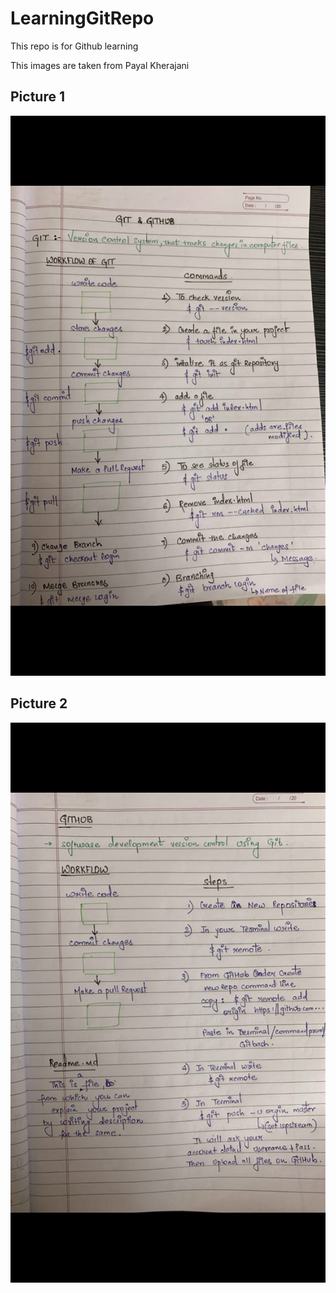 # LearningGitRepo
This repo is for Github learning

This images are taken from Payal Kherajani 

## Picture 1
![Picture1](git-1.jpeg)

## Picture 2
![Picture 2](git-2.jpeg)
